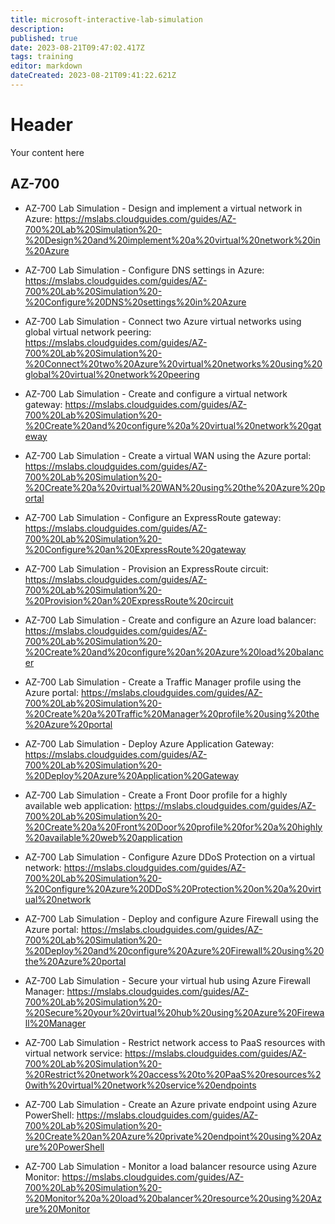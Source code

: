 ```yaml
---
title: microsoft-interactive-lab-simulation
description: 
published: true
date: 2023-08-21T09:47:02.417Z
tags: training
editor: markdown
dateCreated: 2023-08-21T09:41:22.621Z
---
```


# Header
Your content here

## AZ-700

- AZ-700 Lab Simulation - Design and implement a virtual network in Azure:
https://mslabs.cloudguides.com/guides/AZ-700%20Lab%20Simulation%20-%20Design%20and%20implement%20a%20virtual%20network%20in%20Azure

- AZ-700 Lab Simulation - Configure DNS settings in Azure:
https://mslabs.cloudguides.com/guides/AZ-700%20Lab%20Simulation%20-%20Configure%20DNS%20settings%20in%20Azure

- AZ-700 Lab Simulation - Connect two Azure virtual networks using global virtual network peering:
https://mslabs.cloudguides.com/guides/AZ-700%20Lab%20Simulation%20-%20Connect%20two%20Azure%20virtual%20networks%20using%20global%20virtual%20network%20peering

- AZ-700 Lab Simulation - Create and configure a virtual network gateway:
https://mslabs.cloudguides.com/guides/AZ-700%20Lab%20Simulation%20-%20Create%20and%20configure%20a%20virtual%20network%20gateway

- AZ-700 Lab Simulation - Create a virtual WAN using the Azure portal:
https://mslabs.cloudguides.com/guides/AZ-700%20Lab%20Simulation%20-%20Create%20a%20virtual%20WAN%20using%20the%20Azure%20portal

- AZ-700 Lab Simulation - Configure an ExpressRoute gateway:
https://mslabs.cloudguides.com/guides/AZ-700%20Lab%20Simulation%20-%20Configure%20an%20ExpressRoute%20gateway

- AZ-700 Lab Simulation - Provision an ExpressRoute circuit:
https://mslabs.cloudguides.com/guides/AZ-700%20Lab%20Simulation%20-%20Provision%20an%20ExpressRoute%20circuit

- AZ-700 Lab Simulation - Create and configure an Azure load balancer:
https://mslabs.cloudguides.com/guides/AZ-700%20Lab%20Simulation%20-%20Create%20and%20configure%20an%20Azure%20load%20balancer

- AZ-700 Lab Simulation - Create a Traffic Manager profile using the Azure portal:
https://mslabs.cloudguides.com/guides/AZ-700%20Lab%20Simulation%20-%20Create%20a%20Traffic%20Manager%20profile%20using%20the%20Azure%20portal

- AZ-700 Lab Simulation - Deploy Azure Application Gateway:
https://mslabs.cloudguides.com/guides/AZ-700%20Lab%20Simulation%20-%20Deploy%20Azure%20Application%20Gateway

- AZ-700 Lab Simulation - Create a Front Door profile for a highly available web application:
https://mslabs.cloudguides.com/guides/AZ-700%20Lab%20Simulation%20-%20Create%20a%20Front%20Door%20profile%20for%20a%20highly%20available%20web%20application

- AZ-700 Lab Simulation - Configure Azure DDoS Protection on a virtual network:
https://mslabs.cloudguides.com/guides/AZ-700%20Lab%20Simulation%20-%20Configure%20Azure%20DDoS%20Protection%20on%20a%20virtual%20network

- AZ-700 Lab Simulation - Deploy and configure Azure Firewall using the Azure portal:
https://mslabs.cloudguides.com/guides/AZ-700%20Lab%20Simulation%20-%20Deploy%20and%20configure%20Azure%20Firewall%20using%20the%20Azure%20portal

- AZ-700 Lab Simulation - Secure your virtual hub using Azure Firewall Manager:
https://mslabs.cloudguides.com/guides/AZ-700%20Lab%20Simulation%20-%20Secure%20your%20virtual%20hub%20using%20Azure%20Firewall%20Manager

- AZ-700 Lab Simulation - Restrict network access to PaaS resources with virtual network service:
https://mslabs.cloudguides.com/guides/AZ-700%20Lab%20Simulation%20-%20Restrict%20network%20access%20to%20PaaS%20resources%20with%20virtual%20network%20service%20endpoints

- AZ-700 Lab Simulation - Create an Azure private endpoint using Azure PowerShell:
https://mslabs.cloudguides.com/guides/AZ-700%20Lab%20Simulation%20-%20Create%20an%20Azure%20private%20endpoint%20using%20Azure%20PowerShell

- AZ-700 Lab Simulation - Monitor a load balancer resource using Azure Monitor:
https://mslabs.cloudguides.com/guides/AZ-700%20Lab%20Simulation%20-%20Monitor%20a%20load%20balancer%20resource%20using%20Azure%20Monitor